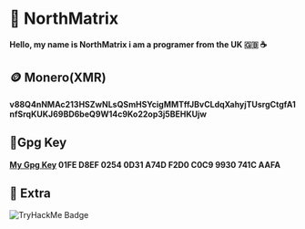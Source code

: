 # 🗻 NorthMatrix
**Hello, my name is NorthMatrix i am a programer from the UK 🇬🇧 ☕️**
## 🪙 Monero(XMR)
**v88Q4nNMAc213HSZwNLsQSmHSYcigMMTffJBvCLdqXahyjTUsrgCtgfA1nfSrqKUKJ69BD6beQ9W14c9Ko22op3j5BEHKUjw**
## 🔐Gpg Key
**[My Gpg Key](./gpg-key.asc) 01FE D8EF 0254 0D31 A74D  F2D0 C0C9 9930 741C AAFA**
## 🚀 Extra
<img src="https://tryhackme-badges.s3.amazonaws.com/Shifter420.png" alt="TryHackMe Badge" />
